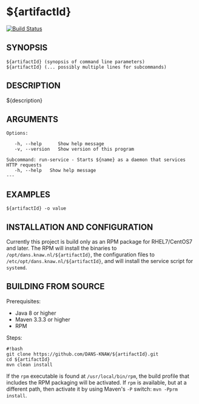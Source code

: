 ${artifactId}
===========
[![Build Status](https://travis-ci.org/DANS-KNAW/${artifactId}.png?branch=master)](https://travis-ci.org/DANS-KNAW/${artifactId})

<!-- Remove this comment and extend the descriptions below -->


SYNOPSIS
--------

    ${artifactId} (synopsis of command line parameters)
    ${artifactId} (... possibly multiple lines for subcommands)


DESCRIPTION
-----------

${description}


ARGUMENTS
---------

    Options:

       -h, --help      Show help message
       -v, --version   Show version of this program

    Subcommand: run-service - Starts ${name} as a daemon that services HTTP requests
       -h, --help   Show help message
    ---

EXAMPLES
--------

    ${artifactId} -o value

INSTALLATION AND CONFIGURATION
------------------------------
Currently this project is build only as an RPM package for RHEL7/CentOS7 and later. The RPM will install the binaries to
`/opt/dans.knaw.nl/${artifactId}`, the configuration files to `/etc/opt/dans.knaw.nl/${artifactId}`,
and will install the service script for `systemd`. 

BUILDING FROM SOURCE
--------------------
Prerequisites:

* Java 8 or higher
* Maven 3.3.3 or higher
* RPM

Steps:
    
    #!bash
    git clone https://github.com/DANS-KNAW/${artifactId}.git
    cd ${artifactId} 
    mvn clean install

If the `rpm` executable is found at `/usr/local/bin/rpm`, the build profile that includes the RPM 
packaging will be activated. If `rpm` is available, but at a different path, then activate it by using
Maven's `-P` switch: `mvn -Pprm install`.
